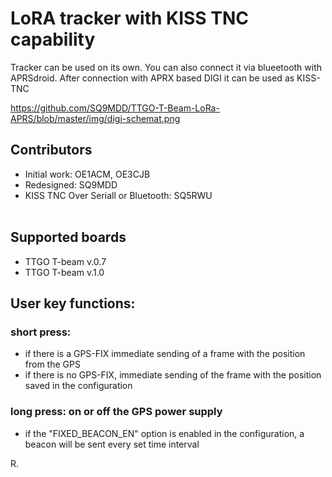 # LoRA tracker with KISS TNC capability

Tracker can be used on its own. 
You can also connect it via blueetooth with APRSdroid.
After connection with APRX based DIGI it can be used as KISS-TNC

https://github.com/SQ9MDD/TTGO-T-Beam-LoRa-APRS/blob/master/img/digi-schemat.png

## Contributors

* Initial work: OE1ACM, OE3CJB<br>
* Redesigned: SQ9MDD<br>
* KISS TNC Over Seriall or Bluetooth: SQ5RWU<br><br>


## Supported boards

* TTGO T-beam v.0.7
* TTGO T-beam v.1.0 


## User key functions:

### short press:

* if there is a GPS-FIX immediate sending of a frame with the position from the GPS
* if there is no GPS-FIX, immediate sending of the frame with the position saved in the configuration

### long press: on or off the GPS power supply 

* if the "FIXED_BEACON_EN" option is enabled in the configuration, a beacon will be sent every set time interval


R.
